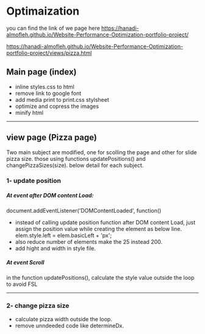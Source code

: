 # Optimaization 
you can find the link of we page here
https://hanadi-almofleh.github.io/Website-Performance-Optimization-portfolio-project/

https://hanadi-almofleh.github.io/Website-Performance-Optimization-portfolio-project/views/pizza.html

## Main page (index)
 - inline styles.css to html
 - remove link to google font
 - add media print to print.css stylsheet
 - optimize and copress the images
 - minify html
---



## view page (Pizza page)
Two main subject are modified, one for scolling the page and other for slide pizza size.
those using functions updatePositions() and changePizzaSizes(size). below detail for each subject.

### 1-  update position 
##### At event after DOM content Load: 
document.addEventListener('DOMContentLoaded', function() 

- instead of calling update position function after DOM content Load, just assign the position value while creating the element as below line.
 elem.style.left = elem.basicLeft + 'px';
- also reduce number of elements make the 25 instead 200.
- add hight and width in style file.

##### At event Scroll

in the function updatePositions(), calculate the style value outside the loop to avoid FSL

---
### 2- change pizza size 
- calculate pizza width outside the loop. 
- remove unndeeded code like determineDx.
